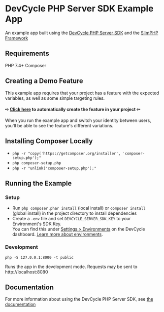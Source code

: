 # DevCycle PHP Server SDK Example App

An example app built using the [DevCycle PHP Server SDK](https://docs.devcycle.com/sdk/server-side-sdks/php/) and the [SlimPHP Framework](https://www.slimframework.com/)

## Requirements

PHP 7.4+
Composer

## Creating a Demo Feature
This example app requires that your project has a feature with the expected variables, as well as some simple targeting rules. 

#### ⇨ [Click here](https://app.devcycle.com/r/create?resource=feature&key=hello-togglebot) to automatically create the feature in your project ⇦

When you run the example app and switch your identity between users, you'll be able to see the feature's different variations.

## Installing Composer Locally
* `php -r "copy('https://getcomposer.org/installer', 'composer-setup.php');"`
* `php composer-setup.php`
* `php -r "unlink('composer-setup.php');"`

## Running the Example
### Setup

* Run `php composer.phar install` (local install) or `composer install` (global install) in the project directory to install dependencies
* Create a `.env` file and set `DEVCYCLE_SERVER_SDK_KEY` to your Environment's SDK Key.\
You can find this under [Settings > Environments](https://app.devcycle.com/r/environments) on the DevCycle dashboard.
[Learn more about environments](https://docs.devcycle.com/essentials/environments).

### Development

`php -S 127.0.0.1:8000 -t public`

Runs the app in the development mode. Requests may be sent to http://localhost:8080

## Documentation
For more information about using the DevCycle PHP Server SDK, see [the documentation](https://docs.devcycle.com/sdk/server-side-sdks/php/)

